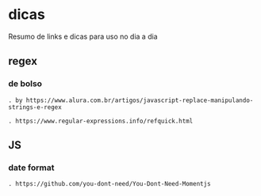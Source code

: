 # dicas
Resumo de links e dicas para uso no dia a dia


## regex
 ### de bolso 
 	. by https://www.alura.com.br/artigos/javascript-replace-manipulando-strings-e-regex
	
	. https://www.regular-expressions.info/refquick.html
   

## JS
 ### date format
 	. https://github.com/you-dont-need/You-Dont-Need-Momentjs
	
